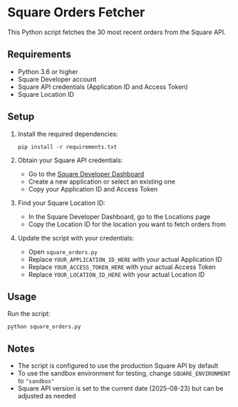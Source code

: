 # Square Orders Fetcher

This Python script fetches the 30 most recent orders from the Square API.

## Requirements

- Python 3.6 or higher
- Square Developer account
- Square API credentials (Application ID and Access Token)
- Square Location ID

## Setup

1. Install the required dependencies:
   ```
   pip install -r requirements.txt
   ```

2. Obtain your Square API credentials:
   - Go to the [Square Developer Dashboard](https://developer.squareup.com/apps)
   - Create a new application or select an existing one
   - Copy your Application ID and Access Token

3. Find your Square Location ID:
   - In the Square Developer Dashboard, go to the Locations page
   - Copy the Location ID for the location you want to fetch orders from

4. Update the script with your credentials:
   - Open `square_orders.py`
   - Replace `YOUR_APPLICATION_ID_HERE` with your actual Application ID
   - Replace `YOUR_ACCESS_TOKEN_HERE` with your actual Access Token
   - Replace `YOUR_LOCATION_ID_HERE` with your actual Location ID

## Usage

Run the script:
```
python square_orders.py
```

## Notes

- The script is configured to use the production Square API by default
- To use the sandbox environment for testing, change `SQUARE_ENVIRONMENT` to `"sandbox"`
- Square API version is set to the current date (2025-08-23) but can be adjusted as needed
